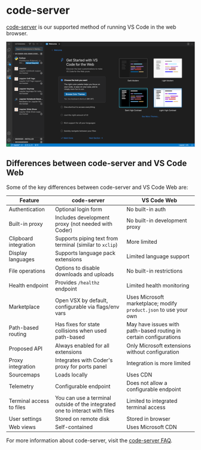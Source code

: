# code-server

[code-server](https://github.com/coder/code-server) is our supported method of running VS Code in the web browser.

![code-server in a workspace](../../images/code-server-ide.png)

## Differences between code-server and VS Code Web

Some of the key differences between code-server and VS Code Web are:

| Feature                  | code-server                                                                 | VS Code Web                                                       |
|--------------------------|-----------------------------------------------------------------------------|-------------------------------------------------------------------|
| Authentication           | Optional login form                                                         | No built-in auth                                                  |
| Built-in proxy           | Includes development proxy (not needed with Coder)                          | No built-in development proxy                                     |
| Clipboard integration    | Supports piping text from terminal (similar to `xclip`)                     | More limited                                                      |
| Display languages        | Supports language pack extensions                                           | Limited language support                                          |
| File operations          | Options to disable downloads and uploads                                    | No built-in restrictions                                          |
| Health endpoint          | Provides `/healthz` endpoint                                                | Limited health monitoring                                         |
| Marketplace              | Open VSX by default, configurable via flags/env vars                        | Uses Microsoft marketplace; modify `product.json` to use your own |
| Path-based routing       | Has fixes for state collisions when used path-based                         | May have issues with path-based routing in certain configurations |
| Proposed API             | Always enabled for all extensions                                           | Only Microsoft extensions without configuration                   |
| Proxy integration        | Integrates with Coder's proxy for ports panel                               | Integration is more limited                                       |
| Sourcemaps               | Loads locally                                                               | Uses CDN                                                          |
| Telemetry                | Configurable endpoint                                                       | Does not allow a configurable endpoint                            |
| Terminal access to files | You can use a terminal outside of the integrated one to interact with files | Limited to integrated terminal access                             |
| User settings            | Stored on remote disk                                                       | Stored in browser                                                 |
| Web views                | Self-contained                                                              | Uses Microsoft CDN                                                |

For more information about code-server, visit the [code-server FAQ](https://coder.com/docs/code-server/FAQ).
